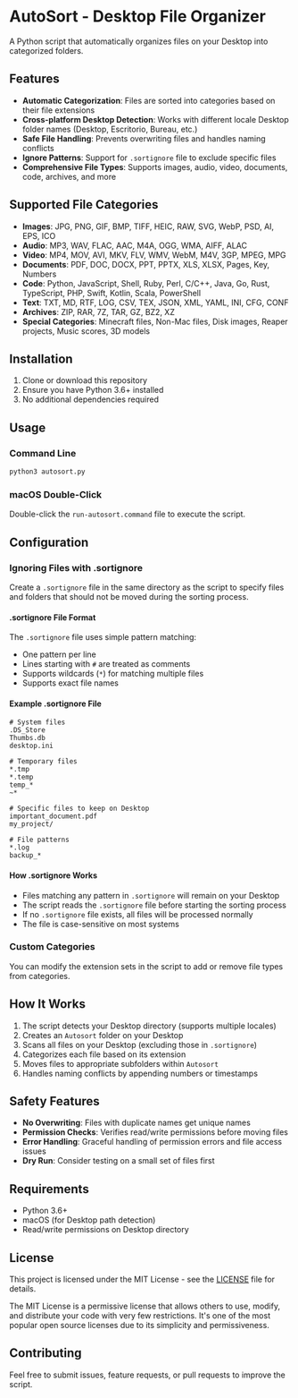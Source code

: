 # AutoSort - Desktop File Organizer

A Python script that automatically organizes files on your Desktop into categorized folders.

## Features

- **Automatic Categorization**: Files are sorted into categories based on their file extensions
- **Cross-platform Desktop Detection**: Works with different locale Desktop folder names (Desktop, Escritorio, Bureau, etc.)
- **Safe File Handling**: Prevents overwriting files and handles naming conflicts
- **Ignore Patterns**: Support for `.sortignore` file to exclude specific files
- **Comprehensive File Types**: Supports images, audio, video, documents, code, archives, and more

## Supported File Categories

- **Images**: JPG, PNG, GIF, BMP, TIFF, HEIC, RAW, SVG, WebP, PSD, AI, EPS, ICO
- **Audio**: MP3, WAV, FLAC, AAC, M4A, OGG, WMA, AIFF, ALAC
- **Video**: MP4, MOV, AVI, MKV, FLV, WMV, WebM, M4V, 3GP, MPEG, MPG
- **Documents**: PDF, DOC, DOCX, PPT, PPTX, XLS, XLSX, Pages, Key, Numbers
- **Code**: Python, JavaScript, Shell, Ruby, Perl, C/C++, Java, Go, Rust, TypeScript, PHP, Swift, Kotlin, Scala, PowerShell
- **Text**: TXT, MD, RTF, LOG, CSV, TEX, JSON, XML, YAML, INI, CFG, CONF
- **Archives**: ZIP, RAR, 7Z, TAR, GZ, BZ2, XZ
- **Special Categories**: Minecraft files, Non-Mac files, Disk images, Reaper projects, Music scores, 3D models

## Installation

1. Clone or download this repository
2. Ensure you have Python 3.6+ installed
3. No additional dependencies required

## Usage

### Command Line
```bash
python3 autosort.py
```

### macOS Double-Click
Double-click the `run-autosort.command` file to execute the script.

## Configuration

### Ignoring Files with .sortignore

Create a `.sortignore` file in the same directory as the script to specify files and folders that should not be moved during the sorting process.

#### .sortignore File Format

The `.sortignore` file uses simple pattern matching:
- One pattern per line
- Lines starting with `#` are treated as comments
- Supports wildcards (`*`) for matching multiple files
- Supports exact file names

#### Example .sortignore File

```
# System files
.DS_Store
Thumbs.db
desktop.ini

# Temporary files
*.tmp
*.temp
temp_*
~*

# Specific files to keep on Desktop
important_document.pdf
my_project/

# File patterns
*.log
backup_*
```

#### How .sortignore Works

- Files matching any pattern in `.sortignore` will remain on your Desktop
- The script reads the `.sortignore` file before starting the sorting process
- If no `.sortignore` file exists, all files will be processed normally
- The file is case-sensitive on most systems

### Custom Categories
You can modify the extension sets in the script to add or remove file types from categories.

## How It Works

1. The script detects your Desktop directory (supports multiple locales)
2. Creates an `Autosort` folder on your Desktop
3. Scans all files on your Desktop (excluding those in `.sortignore`)
4. Categorizes each file based on its extension
5. Moves files to appropriate subfolders within `Autosort`
6. Handles naming conflicts by appending numbers or timestamps

## Safety Features

- **No Overwriting**: Files with duplicate names get unique names
- **Permission Checks**: Verifies read/write permissions before moving files
- **Error Handling**: Graceful handling of permission errors and file access issues
- **Dry Run**: Consider testing on a small set of files first

## Requirements

- Python 3.6+
- macOS (for Desktop path detection)
- Read/write permissions on Desktop directory

## License

This project is licensed under the MIT License - see the [LICENSE](LICENSE) file for details.

The MIT License is a permissive license that allows others to use, modify, and distribute your code with very few restrictions. It's one of the most popular open source licenses due to its simplicity and permissiveness.

## Contributing

Feel free to submit issues, feature requests, or pull requests to improve the script. 